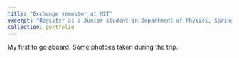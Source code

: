 ```yaml
---
title: "Exchange semester at MIT"
excerpt: "Register as a Junior student in Department of Physics, Spring 2023 <br/><img src='/images/500x300.png'>"
collection: portfolio
---
```


My first to go aboard. Some photoes taken during the trip.
